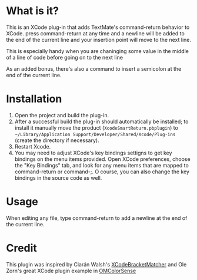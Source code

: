 # What is it?

This is an XCode plug-in that adds TextMate's command-return behavior to XCode.  press command-return at any time and a newline will be added to the end of the current line and your insertion point will move to the next line.

This is especially handy when you are chaninging some value in the middle of a line of code before going on to the next line

As an added bonus, there's also a command to insert a semicolon at the end of the current line.


# Installation

1. Open the project and build the plug-in.
2. After a successful build the plug-in should automatically be installed; to install it manually move the product (`XcodeSmartReturn.pbplugin`) to `~/Library/Application Support/Developer/Shared/Xcode/Plug-ins` (create the directory if necessary).
3. Restart Xcode.
4. You may need to adjust XCode's key bindings settigns to get key bindings on the menu items provided. Open XCode preferences, choose the "Key Bindings" tab, and look for any menu items that are mapped to command-return or command-;. O course, you can also change the key bindings in the source code as well.

# Usage

When editing any file, type command-return to add a newline at the end of the current line.

# Credit

This plugin was inspired by Ciarán Walsh's [XCodeBracketMatcher](http://github.com/ciaran/xcode-bracket-matcher/) and Ole Zorn's great XCode plugin example in [OMColorSense](https://github.com/omz/ColorSense-for-Xcode/blob/master/OMColorSense.xcodeproj/project.pbxproj)

